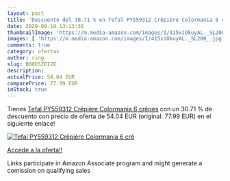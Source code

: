 ```yaml
---
layout: post
title: 'Descuento del 30.71 % en Tefal PY559312 Crêpière Colormania 6 crê'
date: 2020-08-10 13:13:38
thumbnailImage: 'https://m.media-amazon.com/images/I/415xiOkuyAL._SL200_.jpg'
images: [ 'https://m.media-amazon.com/images/I/415xiOkuyAL._SL200_.jpg' ]
comments: true
category: ofertas
author: ring
slug: B00ESZEI2E
description:
actualPrice: 54.04 EUR
comparePrice: 77.99 EUR
inStock: true
---
```


Tienes [Tefal PY559312 Crêpière Colormania 6 crêpes](https://www.amazon.fr/dp/B00ESZEI2E/?tag=tolees0d-21) con un 30.71 % de descuento con precio de oferta de 54.04 EUR (original: 77.99 EUR) en el siguiente enlace!

[![Tefal PY559312 Crêpière Colormania 6 crê](https://m.media-amazon.com/images/I/415xiOkuyAL._SL200_.jpg)](https://www.amazon.fr/dp/B00ESZEI2E/?tag=tolees0d-21)

[Accede a la oferta!!](https://www.amazon.fr/dp/B00ESZEI2E/?tag=tolees0d-21)

Links participate in Amazon Associate program and might generate a comission on qualifying sales



